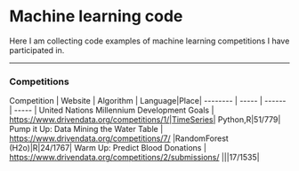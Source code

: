 Machine learning code
===================


Here I am collecting code examples of machine learning competitions I have participated in.


----------


### Competitions


Competition     | Website | Algorithm | Language|Place|
-------- | ----- | ------ | ----- |
United Nations Millennium Development Goals | https://www.drivendata.org/competitions/1/|TimeSeries| Python,R|51/779|
Pump it Up: Data Mining the Water Table    | https://www.drivendata.org/competitions/7/  |RandomForest (H2o)|R|24/1767|
Warm Up: Predict Blood Donations     | https://www.drivendata.org/competitions/2/submissions/   |||17/1535|